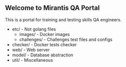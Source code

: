 ## Welcome to Mirantis QA Portal

This is a portal for training and testing skills QA engineers.

- etc/ - Not golang files
  - images/ - Docker images
  - challenges/ - Challenges test files and configs
- checker/ - Docker tests checker
- web/ - Web server
- model/ - Database abstraction
- util/ - Miscellaneous
